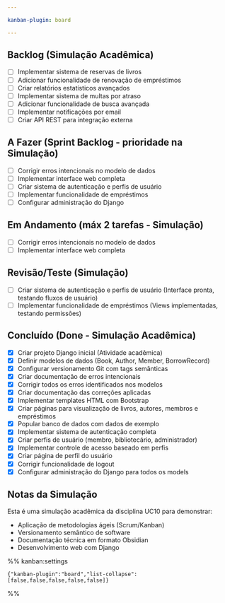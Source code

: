 ```yaml
---

kanban-plugin: board

---
```


## Backlog (Simulação Acadêmica)

- [ ] Implementar sistema de reservas de livros
- [ ] Adicionar funcionalidade de renovação de empréstimos
- [ ] Criar relatórios estatísticos avançados
- [ ] Implementar sistema de multas por atraso
- [ ] Adicionar funcionalidade de busca avançada
- [ ] Implementar notificações por email
- [ ] Criar API REST para integração externa

## A Fazer (Sprint Backlog - prioridade na Simulação)

- [ ] Corrigir erros intencionais no modelo de dados
- [ ] Implementar interface web completa
- [ ] Criar sistema de autenticação e perfis de usuário
- [ ] Implementar funcionalidade de empréstimos
- [ ] Configurar administração do Django

## Em Andamento (máx 2 tarefas - Simulação)

- [ ] Corrigir erros intencionais no modelo de dados
- [ ] Implementar interface web completa

## Revisão/Teste (Simulação)

- [ ] Criar sistema de autenticação e perfis de usuário (Interface pronta, testando fluxos de usuário)
- [ ] Implementar funcionalidade de empréstimos (Views implementadas, testando permissões)

## Concluído (Done - Simulação Acadêmica)

- [x] Criar projeto Django inicial (Atividade acadêmica)
- [x] Definir modelos de dados (Book, Author, Member, BorrowRecord)
- [x] Configurar versionamento Git com tags semânticas
- [x] Criar documentação de erros intencionais
- [x] Corrigir todos os erros identificados nos modelos
- [x] Criar documentação das correções aplicadas
- [x] Implementar templates HTML com Bootstrap
- [x] Criar páginas para visualização de livros, autores, membros e empréstimos
- [x] Popular banco de dados com dados de exemplo
- [x] Implementar sistema de autenticação completa
- [x] Criar perfis de usuário (membro, bibliotecário, administrador)
- [x] Implementar controle de acesso baseado em perfis
- [x] Criar página de perfil do usuário
- [x] Corrigir funcionalidade de logout
- [x] Configurar administração do Django para todos os models

## Notas da Simulação
Esta é uma simulação acadêmica da disciplina UC10 para demonstrar:
- Aplicação de metodologias ágeis (Scrum/Kanban)
- Versionamento semântico de software
- Documentação técnica em formato Obsidian
- Desenvolvimento web com Django

%% kanban:settings
```
{"kanban-plugin":"board","list-collapse":[false,false,false,false,false]}
```
%%